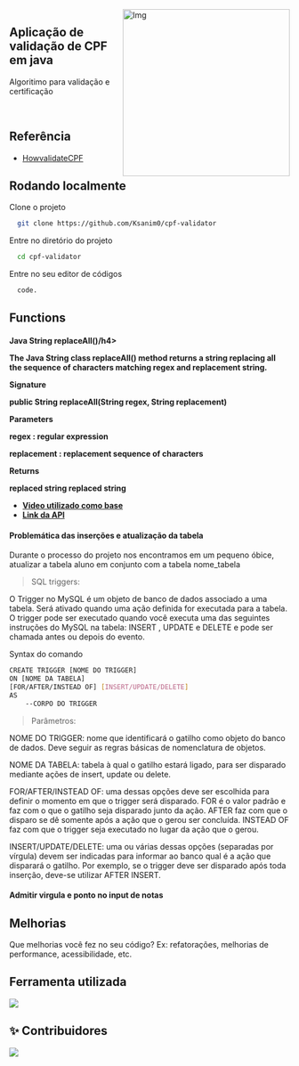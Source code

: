 


<img src="https://assets.zabbix.com/img/brands/java.svg" width="300px" min-width="300px" max-width="300px" align="right" alt="Img">

<h2>Aplicação de validação de CPF em java</h2>

<p>Algoritimo para validação e certificação</p>

</br>





 
 ## Referência

 - [HowvalidateCPF](https://www.macoratti.net/alg_cpf.htm)


 
 
## Rodando localmente

Clone o projeto

```bash
  git clone https://github.com/Ksanim0/cpf-validator
```

Entre no diretório do projeto

```bash
  cd cpf-validator
```

Entre no seu editor de códigos 

```bash
  code.
```

 

## Functions 

<h4>

Java String replaceAll()/h4>

The Java String class replaceAll() method returns a string replacing all the sequence of characters matching regex and replacement string.

Signature

public String replaceAll(String regex, String replacement)  

Parameters

regex : regular expression

replacement : replacement sequence of characters

Returns

replaced string
replaced string


  
  - [Video utilizado como base](
https://youtu.be/oYjseP_Qhv4?t=4242)
  - [Link da API](https://github.com/eKoopmans/html2pdf.js)
  

<h4>Problemática das inserções e atualização da tabela </h4>
  

<p> Durante o processo do projeto nos encontramos em um pequeno óbice, atualizar a tabela <bold> aluno </bold> em conjunto com a tabela<bold> nome_tabela </bold> </p>



> SQL triggers:

<p> O Trigger no MySQL é um objeto de banco de dados associado a uma tabela. Será ativado quando uma ação definida for executada para a tabela.
O trigger pode ser executado quando você executa uma das seguintes instruções do MySQL na tabela: INSERT ,
 UPDATE e DELETE e pode ser chamada antes ou depois do evento. </p>

 Syntax do comando 

```bash
CREATE TRIGGER [NOME DO TRIGGER]
ON [NOME DA TABELA]
[FOR/AFTER/INSTEAD OF] [INSERT/UPDATE/DELETE]
AS
    --CORPO DO TRIGGER
```


> Parâmetros:

NOME DO TRIGGER: nome que identificará o gatilho como objeto do banco de dados. Deve seguir as regras básicas de nomenclatura de objetos.

NOME DA TABELA: tabela à qual o gatilho estará ligado, para ser disparado mediante ações de insert, update ou delete.

FOR/AFTER/INSTEAD OF: uma dessas opções deve ser escolhida para definir o momento em que o trigger será disparado. FOR é o valor padrão e faz com o que o gatilho seja disparado junto da ação. AFTER faz com que o disparo se dê somente após a ação que o gerou ser concluída. INSTEAD OF faz com que o trigger seja executado no lugar da ação que o gerou.

INSERT/UPDATE/DELETE: uma ou várias dessas opções (separadas por vírgula) devem ser indicadas para informar ao banco qual é a ação que disparará o gatilho. Por exemplo, se o trigger deve ser disparado após toda inserção, deve-se utilizar AFTER INSERT.


<h4>Admitir virgula e ponto no input de notas</h4>

## Melhorias

Que melhorias você fez no seu código? Ex: refatorações, melhorias de performance, acessibilidade, etc.


## Ferramenta utilizada

<div class="codes" align="float">
  <a href="https://www.google.com/amp/s/www.devmedia.com.br/amp/o-que-e-o-html5/25820" alt="HTML">
    <img src="https://img.shields.io/badge/Java-ED8B00?style=for-the-badge&logo=java&logoColor=white">
  </a>
</div>










 


## ✨ Contribuidores 

<a href="https://github.com/Ksanim0/cpf-validator/graphs/contributors">
 
  <img src="https://contrib.rocks/image?repo=Ksanim0/cpf-validator" />
</a>


